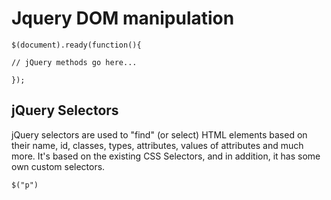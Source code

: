 # Jquery DOM manipulation

    $(document).ready(function(){

    // jQuery methods go here...

    }); 


## jQuery Selectors
jQuery selectors are used to "find" (or select) HTML elements based on their name, id, classes, types, attributes, values of attributes and much more.
It's based on the existing CSS Selectors, and in addition, it has some own custom selectors.

    $("p") 
